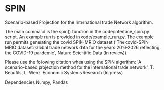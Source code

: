 # SPIN
Scenario-based Projection for the International trade Network algorithm.
 
 The main command is the spin() function in the code/interface_spin.py script.
 An example run is provided in code/example_run.py.
 The example run permits generating the covid SPIN-MRIO dataset ('The covid-SPIN MRIO dataset: Global trade network data for the years 2016-2026 reflecting the COVID-19 pandemic', Nature Scientific Data (In review)).
 
 Please use the following citation when using the SPIN algorithm:
 'A scenario-based projection method for the international trade network', T. Beaufils, L. Wenz, Economic Systems Research (In press)
 
 Dependencies
 Numpy, Pandas
